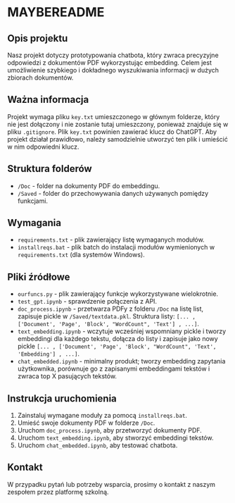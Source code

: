 # MAYBEREADME

## Opis projektu
Nasz projekt dotyczy prototypowania chatbota, który zwraca precyzyjne odpowiedzi z dokumentów PDF wykorzystując embedding. Celem jest umożliwienie szybkiego i dokładnego wyszukiwania informacji w dużych zbiorach dokumentów.
## Ważna informacja
Projekt wymaga pliku `key.txt` umieszczonego w głównym folderze, który nie jest dołączony i nie zostanie tutaj umieszczony, ponieważ znajduje się w pliku `.gitignore`. Plik `key.txt` powinien zawierać klucz do ChatGPT. Aby projekt działał prawidłowo, należy samodzielnie utworzyć ten plik i umieścić w nim odpowiedni klucz.

## Struktura folderów
- `/Doc` - folder na dokumenty PDF do embeddingu.
- `/Saved` - folder do przechowywania danych używanych pomiędzy funkcjami.

## Wymagania
- `requirements.txt` - plik zawierający listę wymaganych modułów.
- `installreqs.bat` - plik batch do instalacji modułów wymienionych w `requirements.txt` (dla systemów Windows).

## Pliki źródłowe
- `ourfuncs.py` - plik zawierający funkcje wykorzystywane wielokrotnie.
- `test_gpt.ipynb` - sprawdzenie połączenia z API.
- `doc_process.ipynb` - przetwarza PDFy z folderu `/Doc` na listę list, zapisuje pickle w `/Saved/textdata.pkl`. Struktura listy: `[... , ['Document', 'Page', 'Block', "WordCount", 'Text'] , ...]`.
- `text_embedding.ipynb` - wczytuje wcześniej wspomniany pickle i tworzy embeddingi dla każdego tekstu, dołącza do listy i zapisuje jako nowy pickle `[... , ['Document', 'Page', 'Block', "WordCount", 'Text', 'Embedding'] , ...]`.
- `chat_embedded.ipynb` - minimalny produkt; tworzy embedding zapytania użytkownika, porównuje go z zapisanymi embeddingami tekstów i zwraca top X pasujących tekstów.

## Instrukcja uruchomienia
1. Zainstaluj wymagane moduły za pomocą `installreqs.bat`.
2. Umieść swoje dokumenty PDF w folderze `/Doc`.
3. Uruchom `doc_process.ipynb`, aby przetworzyć dokumenty PDF.
4. Uruchom `text_embedding.ipynb`, aby stworzyć embeddingi tekstów.
5. Uruchom `chat_embedded.ipynb`, aby testować chatbota.

## Kontakt
W przypadku pytań lub potrzeby wsparcia, prosimy o kontakt z naszym zespołem przez platformę szkolną.
